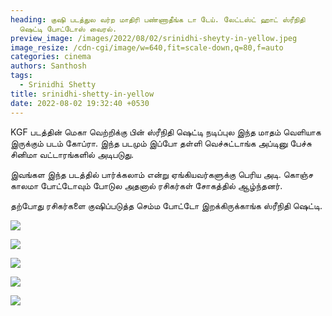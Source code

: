```yaml
---
heading: குஷி படத்துல வர்ற மாதிரி பண்ணாதீங்க டா டேய். லேட்டஸ்ட் ஹாட் ஸ்ரீநிதி
  ஷெட்டி போட்டோஸ் வைரல்.
preview_image: /images/2022/08/02/srinidhi-sheyty-in-yellow.jpeg
image_resize: /cdn-cgi/image/w=640,fit=scale-down,q=80,f=auto
categories: cinema
authors: Santhosh
tags:
  - Srinidhi Shetty
title: srinidhi-shetty-in-yellow
date: 2022-08-02 19:32:40 +0530
---
```

KGF படத்தின் மெகா வெற்றிக்கு பின் ஸ்ரீநிதி ஷெட்டி நடிப்புல இந்த மாதம் வெளியாக இருக்கும் படம் கோப்ரா. இந்த படமும் இப்போ தள்ளி வெச்சுட்டாங்க அப்டினு பேச்சு சினிமா வட்டாரங்களில் அடிபடுது.

இவங்கள இந்த படத்தில் பார்க்கலாம் என்று ஏங்கியவர்களுக்கு பெரிய அடி. கொஞ்ச காலமா போட்டோவும் போடுல அதனால் ரசிகர்கள் சோகத்தில் ஆழ்ந்தனர்.

தற்போது ரசிகர்களை குஷிப்படுத்த செம்ம போட்டோ இறக்கிருக்காங்க ஸ்ரீநிதி ஷெட்டி.

![](/images/2022/08/02/srinidhi-sheyty-in-yellow-1.jpeg)

![](/images/2022/08/02/srinidhi-sheyty-in-yellow-2.jpeg)

![](/images/2022/08/02/srinidhi-sheyty-in-yellow-3.jpeg)

![](/images/2022/08/02/srinidhi-sheyty-in-yellow-4.jpeg)

![](/images/2022/08/02/srinidhi-sheyty-in-yellow-5.jpeg)